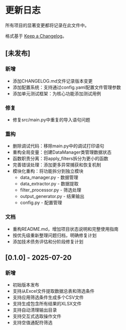 # 更新日志

所有项目的显著变更都将记录在此文件中。

格式基于 [Keep a Changelog](https://keepachangelog.com/zh-CN/1.0.0/)。

## [未发布]

### 新增
- 添加CHANGELOG.md文件记录版本变更
- 添加配置系统：支持通过config.yaml配置文件管理参数
- 添加单元测试框架：为核心功能添加测试用例

### 修复
- 修复src/main.py中重复的导入语句问题

### 重构
- 删除调试代码：移除main.py中的调试打印语句
- 重构全局变量：创建DataManager类管理数据状态
- 函数职责分离：将apply_filters拆分为更小的函数
- 完善错误处理：添加更多异常捕获和恢复机制
- 模块化重构：将功能拆分到独立模块
  - data_manager.py - 数据管理
  - data_extractor.py - 数据提取
  - filter_processor.py - 筛选处理
  - output_generator.py - 结果输出
  - config.py - 配置管理

### 文档
- 重构README.md，增加项目状态说明和完整使用指南
- 按优先级重新整理问题归档，明确修复计划
- 添加技术债务评估和分阶段修复计划

## [0.1.0] - 2025-07-20

### 新增
- 初始版本发布
- 支持从Excel文件提取数据总表和筛选条件
- 支持应用筛选条件生成多个CSV文件
- 支持生成包含所有结果的XLSX文件
- 支持自动清理输出目录
- 支持交互式选取操作文件
- 支持空值通配符筛选